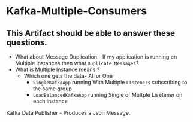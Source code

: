 # Kafka-Multiple-Consumers

## This Artifact should be able to answer these questions.

* What about Message Duplication - If my application is running on Multiple instances then what `Duplicate Messages`?
* What is Multiple Instance means ?
  * Which one gets the data- All or One
    * `SingleKafkaApp` running With Multiple `Listeners` subscribing to the same group 
    * `LoadBalancedKafkaApp` running Single or Multple Lisetener on each instance 



Kafka Data Publisher - Produces a Json Message.
